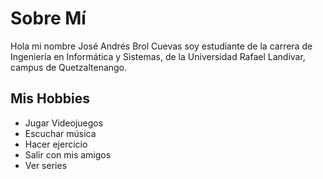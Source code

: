 # Sobre Mí
 Hola mi nombre José Andrés Brol Cuevas soy estudiante de la carrera de Ingeniería en Informática y Sistemas, de la Universidad Rafael Landívar, campus de Quetzaltenango.


## Mis Hobbies
* Jugar Videojuegos
* Escuchar música 
* Hacer ejercicio
* Salir con mis amigos
* Ver series
